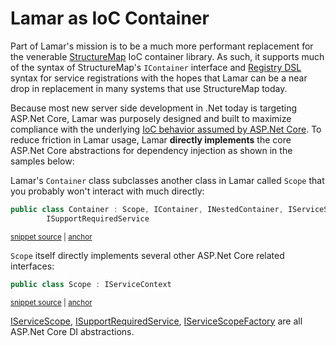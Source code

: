 # Lamar as IoC Container

Part of Lamar's mission is to be a much more performant replacement for the venerable [StructureMap](http://structuremap.github.io/) IoC container library. As such, it supports much of the syntax of StructureMap's `IContainer` interface and [Registry DSL](http://structuremap.github.io/registration/registry-dsl/) syntax for service registrations with the hopes that Lamar can be a near drop in replacement in many systems that use StructureMap today.

Because most new server side development in .Net today is targeting ASP.Net Core, Lamar was purposely designed and built to maximize compliance with the underlying [IoC behavior assumed by ASP.Net Core](https://docs.microsoft.com/en-us/aspnet/core/fundamentals/dependency-injection?view=aspnetcore-2.0). To reduce friction in Lamar usage, Lamar **directly implements** the core ASP.Net Core abstractions for dependency injection as shown in the samples below:

Lamar's `Container` class subclasses another class in Lamar called `Scope` that you probably won't interact with much directly:

<!-- snippet: sample_Container-Declaration -->
<a id='snippet-sample_container-declaration'></a>
```cs
public class Container : Scope, IContainer, INestedContainer, IServiceScopeFactory, IServiceScope,
        ISupportRequiredService
```
<sup><a href='https://github.com/JasperFx/lamar/blob/master/src/Lamar/Container.cs#L13-L16' title='Snippet source file'>snippet source</a> | <a href='#snippet-sample_container-declaration' title='Start of snippet'>anchor</a></sup>
<!-- endSnippet -->

`Scope` itself directly implements several other ASP.Net Core related interfaces:

<!-- snippet: sample_Scope-Declarations -->
<a id='snippet-sample_scope-declarations'></a>
```cs
public class Scope : IServiceContext
```
<sup><a href='https://github.com/JasperFx/lamar/blob/master/src/Lamar/IoC/Scope.cs#L19-L21' title='Snippet source file'>snippet source</a> | <a href='#snippet-sample_scope-declarations' title='Start of snippet'>anchor</a></sup>
<!-- endSnippet -->

[IServiceScope](https://docs.microsoft.com/en-us/dotnet/api/microsoft.extensions.dependencyinjection.iservicescope?view=aspnetcore-2.1), [ISupportRequiredService](https://docs.microsoft.com/en-us/dotnet/api/microsoft.extensions.dependencyinjection.isupportrequiredservice?view=aspnetcore-2.1), [IServiceScopeFactory](https://docs.microsoft.com/en-us/dotnet/api/microsoft.extensions.dependencyinjection.iservicescopefactory?view=aspnetcore-2.1) are all ASP.Net Core DI abstractions.
